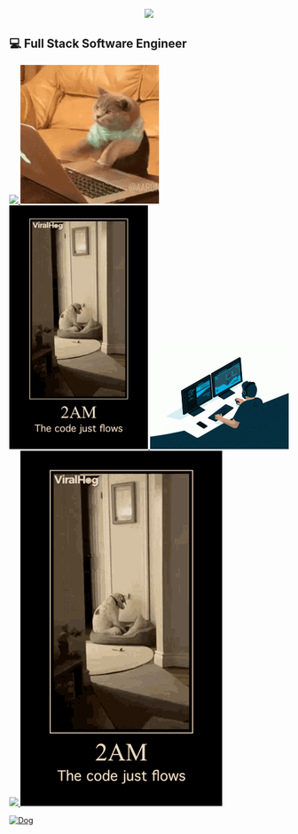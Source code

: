 


<p align="center">
  <img src="https://capsule-render.vercel.app/api?type=waving&color=timeGradient&height=300&section=header&text=Hello!&fontSize=90" />
  
</p>
 
💻 Full Stack Software Engineer
---



<a href="https://www.linkedin.com/in/edwardjxchen/" >
<img src="https://cdn2.iconfinder.com/data/icons/social-media-2285/512/1_Linkedin_unofficial_colored_svg-512.png" height="50">
  
<img src="./Cat.gif" width="250" />
<img src="./Dog.gif" width="250" />
<img src="./Computer.gif" width="250" />

<img src="https://user-images.githubusercontent.com/74038190/192114028-5fa158b0-d942-4ca7-8b46-d221d3b9a42e.gif" width="250" />

<img src="./Dog.gif"/>

![Dog](https:1//github.com/user-attachments/assets/b0565cd8-15ef-4c76-82ec-7095633c81be)




<!--
**EddieC97/EddieC97** is a ✨ _special_ ✨ repository because its `README.md` (this file) appears on your GitHub profile.

Here are some ideas to get you started:

- 🔭 I’m currently working on ...
- 🌱 I’m currently learning ...
- 👯 I’m looking to collaborate on ...
- 🤔 I’m looking for help with ...
- 💬 Ask me about ...
- 📫 How to reach me: ...
- 😄 Pronouns: ...
- ⚡ Fun fact: ...
-->
